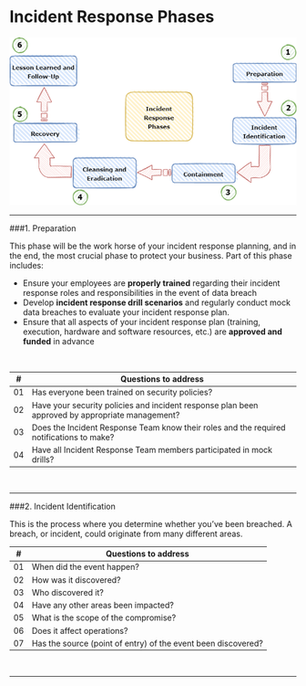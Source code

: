 #  Incident Response Phases

![](https://raw.githubusercontent.com/gh1mau/IRH/main/img/irh-phases.png)

---

###1. Preparation

This phase will be the work horse of your incident response planning, and in the end, the most crucial phase to protect your business. Part of this phase includes:  

-   Ensure  your employees are **properly trained**  regarding their incident response roles and responsibilities in the event of data breach
-   Develop **incident response drill scenarios** and regularly conduct mock data breaches to evaluate your incident response plan.
-   Ensure that all aspects of your incident response plan (training, execution, hardware and software resources, etc.) are **approved and funded** in advance
<br>

|#|**Questions to address**  |
|--|--|
| 01 | Has everyone been trained on security policies? |
| 02 | Have your security policies and incident response plan been approved by appropriate management? |
| 03 | Does the Incident Response Team know their roles and the required notifications to make? |
| 04 | Have all Incident Response Team members participated in mock drills?|

<br>

---

###2. Incident Identification

This is the process where you determine whether you’ve been breached. A breach, or incident, could originate from many different areas.
<br>

|#|**Questions to address**    |
|--|--|
| 01 | When did the event happen? |
| 02|  How was it discovered?|
| 03|  Who discovered it?|
| 04 |  Have any other areas been impacted?|
| 05|  What is the scope of the compromise?|
| 06|  Does it affect operations?|
| 07|  Has the source (point of entry) of the event been discovered?|

<br>

---



